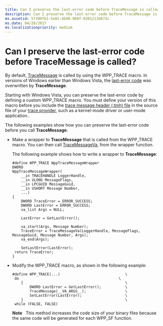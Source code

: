 ```yaml
---
title: Can I preserve the last-error code before TraceMessage is called
description: Can I preserve the last-error code before TraceMessage is called
ms.assetid: 57390fb1-5e01-4b98-960f-0201213d673c
ms.date: 04/20/2017
ms.localizationpriority: medium
---
```


# Can I preserve the last-error code before TraceMessage is called?


By default, [TraceMessage](http://go.microsoft.com/fwlink/p/?linkid=179214) is called by using the WPP\_TRACE macro. In versions of Windows earlier than Windows Vista, the [last-error code](http://go.microsoft.com/fwlink/p/?linkid=179346) was overwritten by **TraceMessage**.

Starting with Windows Vista, you can preserve the last-error code by defining a custom WPP\_TRACE macro. You must define your version of this macro before you include the [trace message header (.tmh) file](trace-message-header-file.md) in the source file of your [trace provider](trace-provider.md), such as a kernel-mode driver or user-mode application..

The following examples show how you can preserve the last-error code before you call **TraceMessage**:

-   Make a wrapper to **TraceMessage** that is called from the WPP\_TRACE macro. You can then call [TraceMessageVa](http://go.microsoft.com/fwlink/p/?linkid=179352), from the wrapper function.

    The following example shows how to write a wrapper to **TraceMessage**:

    ```
    #define WPP_TRACE WppTraceMessageWrapper
    DWORD
    WppTraceMessageWrapper(
        __in TRACEHANDLE LoggerHandle,
        __in ULONG MessageFlags,
        __in LPCGUID MessageGuid,
        __in USHORT Message Number,
        ...)
    {
        DWORD TraceError = ERROR_SUCCESS;
        DWORD LastError = ERROR_SUCCESS;
        va_list Args = NULL;
     
        LastError = GetLastError();
     
        va_start(Args, Message Number);
        TraceError = TraceMessageVa(LoggerHandle, MessageFlags, MessageGuid, Message Number, Args);
        va_end(Args);
     
        SetLastError(LastError);
     return TraceError;
    }
    ```

-   Modify the WPP\_TRACE macro, as shown in the following example:
    ```
    #define WPP_TRACE(...)                              \
     do                                              \
        {                                               \
            DWORD LastError = GetLastError();           \
            TraceMessage(__VA_ARGS__);                  \
            SetLastError(LastError);                    \
        }                                               \
     while (FALSE, FALSE)
    ```

    **Note**   This method increases the code size of your binary files because the same code will be generated for each WPP\_SF function.

     

 

 





